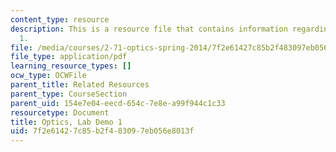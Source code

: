 ```yaml
---
content_type: resource
description: This is a resource file that contains information regarding lab demo
  1.
file: /media/courses/2-71-optics-spring-2014/7f2e61427c85b2f483097eb056e8013f_MIT2_71S14_Demo_1.pdf
file_type: application/pdf
learning_resource_types: []
ocw_type: OCWFile
parent_title: Related Resources
parent_type: CourseSection
parent_uid: 154e7e04-eecd-654c-7e8e-a99f944c1c33
resourcetype: Document
title: Optics, Lab Demo 1
uid: 7f2e6142-7c85-b2f4-8309-7eb056e8013f
---
```

